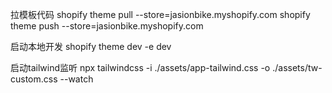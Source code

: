 拉模板代码 
shopify theme pull --store=jasionbike.myshopify.com
shopify theme push --store=jasionbike.myshopify.com

启动本地开发
shopify theme dev -e dev

启动tailwind监听
npx tailwindcss -i ./assets/app-tailwind.css -o ./assets/tw-custom.css --watch